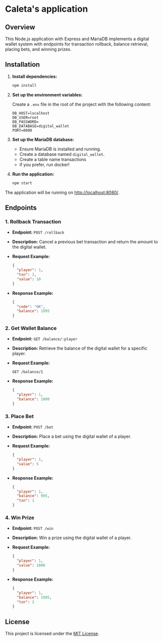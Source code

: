 # Caleta's application

## Overview

This Node.js application with Express and MariaDB implements a digital wallet system with endpoints for transaction rollback, balance retrieval, placing bets, and winning prizes.

## Installation

1. **Install dependencies:**

    ```bash
    npm install
    ```

2. **Set up the environment variables:**

    Create a `.env` file in the root of the project with the following content:

    ```plaintext
    DB_HOST=localhost
    DB_USER=root
    DB_PASSWORD=
    DB_DATABASE=digital_wallet
    PORT=8080
    ```

3. **Set up the MariaDB database:**

    - Ensure MariaDB is installed and running.
    - Create a database named `digital_wallet`.
    - Create a table name transactions
    - if you prefer, run docker!

4. **Run the application:**

    ```bash
    npm start
    ```

The application will be running on [http://localhost:8080/](http://localhost:8080/).

## Endpoints

### 1. Rollback Transaction

- **Endpoint:** `POST /rollback`
- **Description:** Cancel a previous bet transaction and return the amount to the digital wallet.
- **Request Example:**

    ```json
    {
      "player": 1,
      "txn": 3,
      "value": 10
    }
    ```

- **Response Example:**

    ```json
    {
      "code": "OK",
      "balance": 1995
    }
    ```

### 2. Get Wallet Balance

- **Endpoint:** `GET /balance/:player`
- **Description:** Retrieve the balance of the digital wallet for a specific player.
- **Request Example:**

    ```http
    GET /balance/1
    ```

- **Response Example:**

    ```json
    {
      "player": 1,
      "balance": 1000
    }
    ```

### 3. Place Bet

- **Endpoint:** `POST /bet`
- **Description:** Place a bet using the digital wallet of a player.
- **Request Example:**

    ```json
    {
      "player": 1,
      "value": 5
    }
    ```

- **Response Example:**

    ```json
    {
      "player": 1,
      "balance": 995,
      "txn": 1
    }
    ```

### 4. Win Prize

- **Endpoint:** `POST /win`
- **Description:** Win a prize using the digital wallet of a player.
- **Request Example:**

    ```json
    {
      "player": 1,
      "value": 1000
    }
    ```

- **Response Example:**

    ```json
    {
      "player": 1,
      "balance": 1995,
      "txn": 2
    }
    ```

## License

This project is licensed under the [MIT License](LICENSE).

